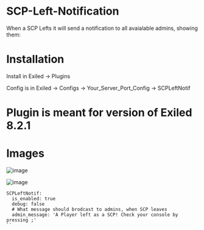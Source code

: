 # SCP-Left-Notification
When a SCP Lefts it will send a notification to all avaialable admins, showing them:

# Installation

Install in Exiled -> Plugins

Config is in Exiled -> Configs -> Your_Server_Port_Config -> SCPLeftNotif

# Plugin is meant for version of Exiled 8.2.1


# Images

![image](https://github.com/Adyman0010/SCP-Left-Notification/assets/139592888/e2d8915e-dd88-4103-a948-5aa1ec7f46cb)


![image](https://github.com/Adyman0010/SCP-Left-Notification/assets/139592888/d919a78c-44ea-4d07-860a-66828b3f603e)

```
SCPLeftNotif:
  is_enabled: true
  debug: false
  # What message should brodcast to admins, when SCP leaves
  admin_message: 'A Player left as a SCP! Check your console by pressing ;'
``

